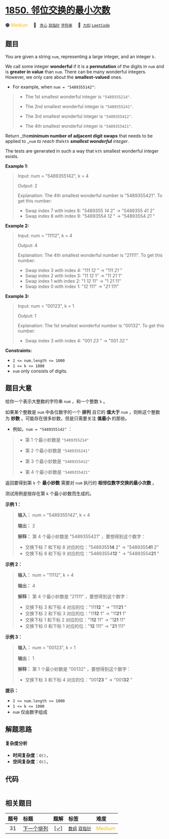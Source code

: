 # [1850. 邻位交换的最小次数](https://2xiao.github.io/leetcode-js/problem/1850.html)

🟠 <font color=#ffb800>Medium</font>&emsp; 🔖&ensp; [`贪心`](/tag/greedy.md) [`双指针`](/tag/two-pointers.md) [`字符串`](/tag/string.md)&emsp; 🔗&ensp;[`力扣`](https://leetcode.cn/problems/minimum-adjacent-swaps-to-reach-the-kth-smallest-number) [`LeetCode`](https://leetcode.com/problems/minimum-adjacent-swaps-to-reach-the-kth-smallest-number)

## 题目

You are given a string `num`, representing a large integer, and an integer
`k`.

We call some integer **wonderful** if it is a **permutation** of the digits in
`num` and is **greater in value** than `num`. There can be many wonderful
integers. However, we only care about the **smallest-valued** ones.

  * For example, when `num = "5489355142"`: 
> 
> * The 1st smallest wonderful integer is `"5489355214"`.
> 
> * The 2nd smallest wonderful integer is `"5489355241"`.
> 
> * The 3rd smallest wonderful integer is `"5489355412"`.
> 
> * The 4th smallest wonderful integer is `"5489355421"`.

Return _the**minimum number of adjacent digit swaps** that needs to be applied
to _`num` _to reach the_`kth` _**smallest wonderful** integer_.

The tests are generated in such a way that `kth` smallest wonderful integer
exists.



**Example 1:**

> Input: num = "5489355142", k = 4
> 
> Output: 2
> 
> Explanation: The 4th smallest wonderful number is "5489355421". To get this number:
> - Swap index 7 with index 8: "5489355 _14_ 2" -> "5489355 _41_ 2"
> - Swap index 8 with index 9: "54893554 _12_ " -> "54893554 _21_ "

**Example 2:**

> Input: num = "11112", k = 4
> 
> Output: 4
> 
> Explanation: The 4th smallest wonderful number is "21111". To get this number:
> - Swap index 3 with index 4: "111 _12_ " -> "111 _21_ "
> - Swap index 2 with index 3: "11 _12_ 1" -> "11 _21_ 1"
> - Swap index 1 with index 2: "1 _12_ 11" -> "1 _21_ 11"
> - Swap index 0 with index 1: "_12_ 111" -> "_21_ 111"

**Example 3:**

> Input: num = "00123", k = 1
> 
> Output: 1
> 
> Explanation: The 1st smallest wonderful number is "00132". To get this number:
> - Swap index 3 with index 4: "001 _23_ " -> "001 _32_ "

**Constraints:**

  * `2 <= num.length <= 1000`
  * `1 <= k <= 1000`
  * `num` only consists of digits.


## 题目大意

给你一个表示大整数的字符串 `num` ，和一个整数 `k` 。

如果某个整数是 `num` 中各位数字的一个 **排列** 且它的 **值大于** `num` ，则称这个整数为 **妙数**
。可能存在很多妙数，但是只需要关注 **值最小** 的那些。

  * 例如，`num = "5489355142"` ： 
> 
> * 第 1 个最小妙数是 `"5489355214"`
> 
> * 第 2 个最小妙数是 `"5489355241"`
> 
> * 第 3 个最小妙数是 `"5489355412"`
> 
> * 第 4 个最小妙数是 `"5489355421"`

返回要得到第 `k` 个 **最小妙数** 需要对 `num` 执行的 **相邻位数字交换的最小次数** 。

测试用例是按存在第 `k` 个最小妙数而生成的。

**示例 1：**

> 
> 
> 
> 
> 
> **输入：** num = "5489355142", k = 4
> 
> **输出：** 2
> 
> **解释：** 第 4 个最小妙数是 "5489355421" ，要想得到这个数字：
> - 交换下标 7 和下标 8 对应的位："5489355**14** 2" -> "5489355**41** 2"
> - 交换下标 8 和下标 9 对应的位："54893554**12** " -> "54893554**21** "
> 
> 

**示例 2：**

> 
> 
> 
> 
> 
> **输入：** num = "11112", k = 4
> 
> **输出：** 4
> 
> **解释：** 第 4 个最小妙数是 "21111" ，要想得到这个数字：
> - 交换下标 3 和下标 4 对应的位："111**12** " -> "111**21** "
> - 交换下标 2 和下标 3 对应的位："11**12** 1" -> "11**21** 1"
> - 交换下标 1 和下标 2 对应的位："1**12** 11" -> "1**21** 11"
> - 交换下标 0 和下标 1 对应的位："**12** 111" -> "**21** 111"
> 
> 

**示例 3：**

> 
> 
> 
> 
> 
> **输入：** num = "00123", k = 1
> 
> **输出：** 1
> 
> **解释：** 第 1 个最小妙数是 "00132" ，要想得到这个数字：
> - 交换下标 3 和下标 4 对应的位："001**23** " -> "001**32** "
> 
> 

**提示：**

  * `2 <= num.length <= 1000`
  * `1 <= k <= 1000`
  * `num` 仅由数字组成


## 解题思路

#### 复杂度分析

- **时间复杂度**：`O()`，
- **空间复杂度**：`O()`，

## 代码

```javascript

```

## 相关题目

<!-- prettier-ignore -->
| 题号 | 标题 | 题解 | 标签 | 难度 |
| :------: | :------ | :------: | :------ | :------ |
| 31 | [下一个排列](https://leetcode.com/problems/next-permutation) | [[✓]](/problem/0031.md) |  [`数组`](/tag/array.md) [`双指针`](/tag/two-pointers.md) | <font color=#ffb800>Medium</font> |